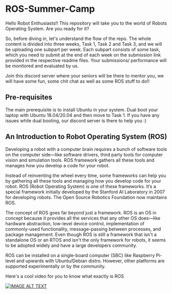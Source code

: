 # ROS-Summer-Camp
Hello Robot Enthusiasts!!
This repository will take you to the world of Robots Operating System. Are you ready for it?

So, before diving in, let's understand the flow of the repo. The whole content is divided into three weeks, Task 1, Task 2 and Task 3, and we will be uploading one subpart per week. Each subpart consists of some task, which you need to submit at the end of each week on the submission link provided in the respective readme files. Your submissions/ performance will be monitored and evaluated by us. 

Join this discord server where your seniors will be there to mentor you, we will have some fun, some chit chat as well as some ROS stuff to do!!

## Pre-requisites
The main prerequisite is to install Ubuntu in your system. Dual boot your laptop with Ubuntu 18.04/20.04 and then move to Task 1. If you have any issues while dual booting, our discord server is there to help you :)


## An Introduction to Robot Operating System (ROS)
Developing a robot with a computer brain requires a bunch of software tools on the computer side—like software drivers, third party tools for computer vision and simulation tools. ROS framework gathers all these tools and manages how you develop a code for your robot.

Instead of reinventing the wheel every time, some frameworks can help you by gathering all these tools and managing how you develop code for your robot. ROS (Robot Operating System) is one of these frameworks. It’s a special framework initially developed by the Stanford AI Laboratory in 2007 for developing robots. The Open Source Robotics Foundation now maintains ROS.

The concept of ROS goes far beyond just a framework. ROS is an OS in concept because it provides all the services that any other OS does—like hardware abstraction, low-level device control, implementation of commonly-used functionality, message-passing between processes, and package management. Even though ROS is still a framework that isn't a standalone OS or an RTOS and isn't the only framework for robots, it seems to be adopted widely and have a large developers community.

ROS can be installed on a single-board computer (SBC) like Raspberry Pi-level and upwards with Ubuntu/Debian distro. However, other platforms are supported experimentally or by the community.

Here's a cool video for you to know what exactly is ROS

[![IMAGE ALT TEXT](http://img.youtube.com/vi/Dm7HnQb8n9Y/0.jpg)](https://www.youtube.com/watch?v=Dm7HnQb8n9Y&ab_channel=BloombergQuicktake%3AOriginals "ros introduction")








